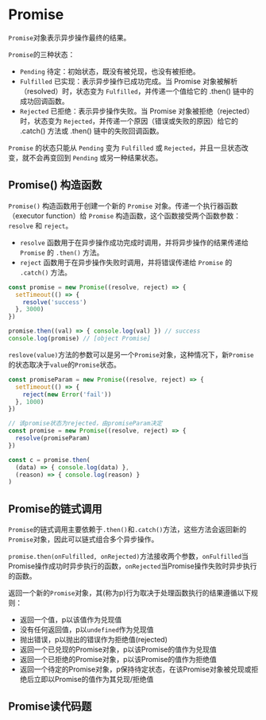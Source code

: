# Promise

`Promise`对象表示异步操作最终的结果。

`Promise`的三种状态：
- `Pending` 待定：初始状态，既没有被兑现，也没有被拒绝。
- `Fulfilled` 已实现：表示异步操作已成功完成。当 Promise 对象被解析（resolved）时，状态变为 `Fulfilled`，并传递一个值给它的 .then() 链中的成功回调函数。
- `Rejected` 已拒绝：表示异步操作失败。当 Promise 对象被拒绝（rejected）时，状态变为 `Rejected`，并传递一个原因（错误或失败的原因）给它的 .catch() 方法或 .then() 链中的失败回调函数。
  
`Promise` 的状态只能从 `Pending` 变为 `Fulfilled` 或 `Rejected`，并且一旦状态改变，就不会再变回到 `Pending` 或另一种结果状态。

## Promise() 构造函数
`Promise()` 构造函数用于创建一个新的 `Promise` 对象。传递一个执行器函数（executor function）给 `Promise` 构造函数，这个函数接受两个函数参数：`resolve` 和 `reject`。
- `resolve` 函数用于在异步操作成功完成时调用，并将异步操作的结果传递给 `Promise` 的 `.then()` 方法。
- `reject` 函数用于在异步操作失败时调用，并将错误传递给 `Promise` 的 `.catch()` 方法。
```javascript
const promise = new Promise((resolve, reject) => {
  setTimeout(() => {
    resolve('success')
  }, 3000)
})

promise.then((val) => { console.log(val) }) // success
console.log(promise) // [object Promise]
```
`reslove(value)`方法的参数可以是另一个`Promise`对象，这种情况下，新`Promise`的状态取决于`value`的`Promise`状态。
```javascript
const promiseParam = new Promise((resolve, reject) => {
  setTimeout(() => {
    reject(new Error('fail'))
  }, 1000)
})

// 该promise状态为rejected，由promiseParam决定
const promise = new Promise((resolve, reject) => {
  resolve(promiseParam)
})

const c = promise.then(
  (data) => { console.log(data) },
  (reason) => { console.log(reason) }
)
```

## Promise的链式调用
`Promise`的链式调用主要依赖于`.then()`和`.catch()`方法，这些方法会返回新的`Promise`对象，因此可以链式组合多个异步操作。

`promise.then(onFulfilled, onRejected)`方法接收两个参数，`onFulfilled`当Promise操作成功时异步执行的函数，`onRejected`当Promise操作失败时异步执行的函数。

返回一个新的`Promise`对象，其(称为p)行为取决于处理函数执行的结果遵循以下规则：
- 返回一个值，p以该值作为兑现值
- 没有任何返回值，p以`undefined`作为兑现值
- 抛出错误，p以抛出的错误作为拒绝值(rejected)
- 返回一个已兑现的Promise对象，p以该Promise的值作为兑现值
- 返回一个已拒绝的Promise对象，p以该Promise的值作为拒绝值
- 返回一个待定的Promise对象，p保持待定状态，在该Promise对象被兑现或拒绝后立即以Promise的值作为其兑现/拒绝值
  
## Promise读代码题
```javascript
```